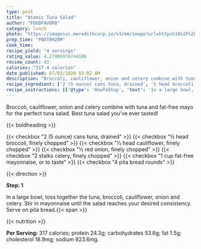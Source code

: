 ```yaml
---
type: post
title: "Atomic Tuna Salad"
author: "FOODFAVOR8"
category: lunch
photo: "https://imagesvc.meredithcorp.io/v3/mm/image?url=https%3A%2F%2Fimages.media-allrecipes.com%2Fuserphotos%2F122158.jpg"
prep_time: "P0DT0H20M"
cook_time: 
recipe_yield: "4 servings"
rating_value: 4.27906976744186
review_count: 43
calories: "317.4 calories"
date_published: 07/03/2020 03:02 AM
description: "Broccoli, cauliflower, onion and celery combine with tuna and fat-free mayo for the perfect tuna salad. Best tuna salad you've ever tasted!"
recipe_ingredient: ['2 (5 ounce) cans tuna, drained', '½ head broccoli, finely chopped', '½ head cauliflower, finely chopped', '½ red onion, finely chopped', '2 stalks celery, finely chopped', '1 cup fat-free mayonnaise, or to taste', '4 pita bread rounds']
recipe_instructions: [{'@type': 'HowToStep', 'text': 'In a large bowl, toss together the tuna, broccoli, cauliflower, onion and celery. Stir in mayonnaise until the salad reaches your desired consistency. Serve on pita bread.\n'}]
---
```


Broccoli, cauliflower, onion and celery combine with tuna and fat-free mayo for the perfect tuna salad. Best tuna salad you've ever tasted! 

{{< boldheading >}}

{{< checkbox "2 (5 ounce) cans tuna, drained" >}}
{{< checkbox "½ head broccoli, finely chopped" >}}
{{< checkbox "½ head cauliflower, finely chopped" >}}
{{< checkbox "½  red onion, finely chopped" >}}
{{< checkbox "2 stalks celery, finely chopped" >}}
{{< checkbox "1 cup fat-free mayonnaise, or to taste" >}}
{{< checkbox "4  pita bread rounds" >}}


{{< direction >}}

**Step: 1**

In a large bowl, toss together the tuna, broccoli, cauliflower, onion and celery. Stir in mayonnaise until the salad reaches your desired consistency. Serve on pita bread.{{< span >}}

{{< nutrition >}}

**Per Serving:** 317 calories; protein 24.3g; carbohydrates 53.6g; fat 1.5g; cholesterol 18.9mg; sodium 823.6mg.